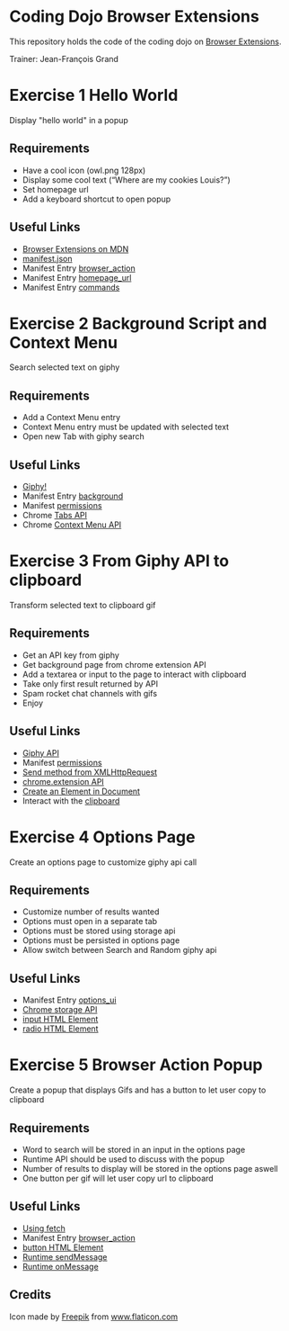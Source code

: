 # Coding Dojo Browser Extensions

This repository holds the code of the coding dojo on [Browser Extensions](https://developer.mozilla.org/en-US/Add-ons/WebExtensions).

Trainer: Jean-François Grand

# Exercise 1 Hello World

Display "hello world" in a popup

## Requirements

- Have a cool icon (owl.png 128px)
- Display some cool text (“Where are my cookies Louis?”)
- Set homepage url
- Add a keyboard shortcut to open popup

## Useful Links

- [Browser Extensions on MDN](https://developer.mozilla.org/en-US/Add-ons/WebExtensions)
- [manifest.json](https://developer.mozilla.org/en-US/Add-ons/WebExtensions/manifest.json)
- Manifest Entry [browser_action](https://developer.mozilla.org/en-US/Add-ons/WebExtensions/manifest.json/browser_action)
- Manifest Entry [homepage_url](https://developer.mozilla.org/en-US/Add-ons/WebExtensions/manifest.json/homepage_url)
- Manifest Entry [commands](https://developer.mozilla.org/en-US/Add-ons/WebExtensions/manifest.json/commands)

# Exercise 2 Background Script and Context Menu

Search selected text on giphy

## Requirements

- Add a Context Menu entry
- Context Menu entry must be updated with selected text
- Open new Tab with giphy search

## Useful Links

- [Giphy!](https://giphy.com/)
- Manifest Entry [background](https://developer.mozilla.org/en-US/Add-ons/WebExtensions/manifest.json/background)
- Manifest [permissions](https://developer.mozilla.org/fr/Add-ons/WebExtensions/manifest.json/permissions)
- Chrome [Tabs API](https://developer.chrome.com/extensions/tabs#manifest)
- Chrome [Context Menu API](https://developer.chrome.com/apps/contextMenus)

# Exercise 3 From Giphy API to clipboard

Transform selected text to clipboard gif

## Requirements

- Get an API key from giphy
- Get background page from chrome extension API
- Add a textarea or input to the page to interact with clipboard
- Take only first result returned by API
- Spam rocket chat channels with gifs
- Enjoy

## Useful Links

- [Giphy API](https://developers.giphy.com/)
- Manifest [permissions](https://developer.mozilla.org/fr/Add-ons/WebExtensions/manifest.json/permissions)
- [Send method from XMLHttpRequest](https://developer.mozilla.org/en-US/docs/Web/API/XMLHttpRequest/send)
- [chrome.extension API](https://developer.chrome.com/extensions/extension)
- [Create an Element in Document](https://developer.mozilla.org/en-US/docs/Web/API/Document/createElement)
- Interact with the [clipboard](https://developer.mozilla.org/en-US/Add-ons/WebExtensions/Interact_with_the_clipboard)

# Exercise 4 Options Page

Create an options page to customize giphy api call

## Requirements

- Customize number of results wanted
- Options must open in a separate tab
- Options must be stored using storage api
- Options must be persisted in options page
- Allow switch between Search and Random giphy api

## Useful Links

- Manifest Entry [options_ui](https://developer.mozilla.org/en-US/Add-ons/WebExtensions/manifest.json/options_ui)
- [Chrome storage API](https://developer.chrome.com/apps/storage)
- [input HTML Element](https://developer.mozilla.org/en-US/docs/Web/HTML/Element/input/text)
- [radio HTML Element](https://developer.mozilla.org/fr/docs/Web/HTML/Element/Input/radio)

# Exercise 5 Browser Action Popup

Create a popup that displays Gifs and has a button to let user copy to clipboard

## Requirements

- Word to search will be stored in an input in the options page
- Runtime API should be used to discuss with the popup
- Number of results to display will be stored in the options page aswell
- One button per gif will let user copy url to clipboard


## Useful Links

- [Using fetch](https://developer.mozilla.org/en-US/docs/Web/API/Fetch_API/Using_Fetch)
- Manifest Entry [browser_action](https://developer.mozilla.org/en-US/Add-ons/WebExtensions/manifest.json/browser_action)
- [button HTML Element](https://developer.mozilla.org/en-US/docs/Web/HTML/Element/input/button)
- [Runtime sendMessage](https://developer.mozilla.org/en-US/Add-ons/WebExtensions/API/runtime/sendMessage)
- [Runtime onMessage](https://developer.mozilla.org/en-US/Add-ons/WebExtensions/API/runtime/onMessage)

## Credits

Icon made by [Freepik](http://www.freepik.com) from www.flaticon.com
